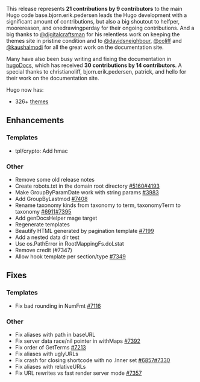 This release represents **21 contributions by 9 contributors** to the main Hugo code base.bjorn.erik.pedersen leads the Hugo development with a significant amount of contributions, but also a big shoutout to helfper, moorereason, and onedrawingperday for their ongoing contributions.
And a big thanks to [@digitalcraftsman](https://github.com/digitalcraftsman) for his relentless work on keeping the themes site in pristine condition and to [@davidsneighbour](https://github.com/davidsneighbour), [@coliff](https://github.com/coliff) and [@kaushalmodi](https://github.com/kaushalmodi) for all the great work on the documentation site.

Many have also been busy writing and fixing the documentation in [hugoDocs](https://github.com/gohugoio/hugoDocs), 
which has received **30 contributions by 14 contributors**. A special thanks to christianoliff, bjorn.erik.pedersen, patrick, and hello for their work on the documentation site.


Hugo now has:


* 326+ [themes](http://themes.gohugo.io/)

## Enhancements

### Templates

* tpl/crypto: Add hmac 

### Other

* Remove some old release notes 
* Create robots.txt in the domain root directory [#5160](https://github.com/gohugoio/hugo/issues/5160)[#4193](https://github.com/gohugoio/hugo/issues/4193)
* Make GroupByParamDate work with string params [#3983](https://github.com/gohugoio/hugo/issues/3983)
* Add GroupByLastmod [#7408](https://github.com/gohugoio/hugo/issues/7408)
* Rename taxonomy kinds from taxonomy to term, taxonomyTerm to taxonomy [#6911](https://github.com/gohugoio/hugo/issues/6911)[#7395](https://github.com/gohugoio/hugo/issues/7395)
* Add genDocsHelper mage target 
* Regenerate templates 
* Beautify HTML generated by pagination template [#7199](https://github.com/gohugoio/hugo/issues/7199)
* Add a nested data dir test 
* Use os.PathError  in RootMappingFs.doLstat 
* Remove credit (#7347) 
* Allow hook template per section/type [#7349](https://github.com/gohugoio/hugo/issues/7349)

## Fixes

### Templates

* Fix bad rounding in NumFmt [#7116](https://github.com/gohugoio/hugo/issues/7116)

### Other

* Fix aliases with path in baseURL 
* Fix server data race/nil pointer in withMaps [#7392](https://github.com/gohugoio/hugo/issues/7392)
* Fix order of GetTerms [#7213](https://github.com/gohugoio/hugo/issues/7213)
* Fix aliases with uglyURLs 
* Fix crash for closing shortcode with no .Inner set [#6857](https://github.com/gohugoio/hugo/issues/6857)[#7330](https://github.com/gohugoio/hugo/issues/7330)
* Fix aliases with relativeURLs 
* Fix URL rewrites vs fast render server mode [#7357](https://github.com/gohugoio/hugo/issues/7357)





